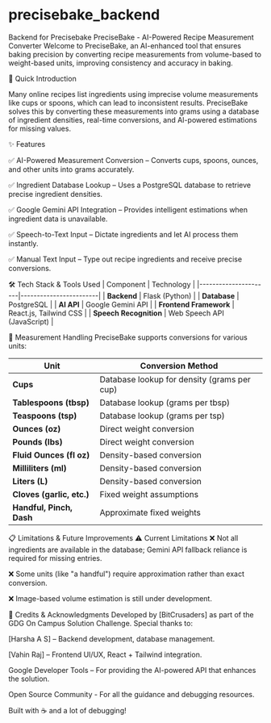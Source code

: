 # precisebake_backend
Backend for Precisebake
PreciseBake - AI-Powered Recipe Measurement Converter
Welcome to PreciseBake, an AI-enhanced tool that ensures baking precision by converting recipe measurements from volume-based to weight-based units, improving consistency and accuracy in baking.

🌟 Quick Introduction

Many online recipes list ingredients using imprecise volume measurements like cups or spoons, which can lead to inconsistent results. PreciseBake solves this by converting these measurements into grams using a database of ingredient densities, real-time conversions, and AI-powered estimations for missing values.

✨ Features

✅ AI-Powered Measurement Conversion – Converts cups, spoons, ounces, and other units into grams accurately.

✅ Ingredient Database Lookup – Uses a PostgreSQL database to retrieve precise ingredient densities.

✅ Google Gemini API Integration – Provides intelligent estimations when ingredient data is unavailable.

✅ Speech-to-Text Input – Dictate ingredients and let AI process them instantly.

✅ Manual Text Input – Type out recipe ingredients and receive precise conversions.

🛠️ Tech Stack & Tools Used
| Component            | Technology              |
|----------------------|------------------------|
| **Backend**         | Flask (Python)          |
| **Database**        | PostgreSQL              |
| **AI API**         | Google Gemini API       |
| **Frontend Framework** | React.js, Tailwind CSS |
| **Speech Recognition** | Web Speech API (JavaScript) |

🔢 Measurement Handling
PreciseBake supports conversions for various units:

| Unit                  | Conversion Method                     |
|-----------------------|--------------------------------------|
| **Cups**             | Database lookup for density (grams per cup) |
| **Tablespoons (tbsp)** | Database lookup (grams per tbsp)    |
| **Teaspoons (tsp)**   | Database lookup (grams per tsp)     |
| **Ounces (oz)**      | Direct weight conversion            |
| **Pounds (lbs)**     | Direct weight conversion            |
| **Fluid Ounces (fl oz)** | Density-based conversion         |
| **Milliliters (ml)** | Density-based conversion            |
| **Liters (L)**       | Density-based conversion            |
| **Cloves (garlic, etc.)** | Fixed weight assumptions       |
| **Handful, Pinch, Dash** | Approximate fixed weights       |


📋 Limitations & Future Improvements
⚠️ Current Limitations
❌ Not all ingredients are available in the database; Gemini API fallback reliance is required for missing entries.

❌ Some units (like "a handful") require approximation rather than exact conversion.

❌ Image-based volume estimation is still under development.

🙌 Credits & Acknowledgments
Developed by [BitCrusaders] as part of the GDG On Campus Solution Challenge.
Special thanks to:

[Harsha A S] – Backend development, database management.

[Vahin Raj] – Frontend UI/UX, React + Tailwind integration.

Google Developer Tools – For providing the AI-powered API that enhances the solution.

Open Source Community - For all the guidance and debugging resources.

Built with ☕ and a lot of debugging!




